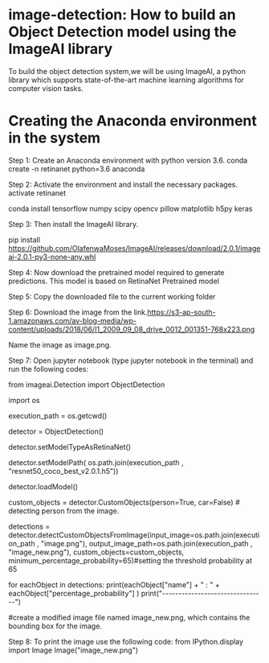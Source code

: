 # image-detection: How to build an Object Detection model using the ImageAI library

To build the object detection system,we will be using ImageAI, a python library which supports state-of-the-art machine learning algorithms for computer vision tasks.

# Creating the Anaconda environment in the system

Step 1: Create an Anaconda environment with python version 3.6.
conda create -n retinanet python=3.6 anaconda

Step 2: Activate the environment and install the necessary packages.
 activate retinanet
 
conda install tensorflow numpy scipy opencv pillow matplotlib h5py keras

Step 3: Then install the ImageAI library.

pip install https://github.com/OlafenwaMoses/ImageAI/releases/download/2.0.1/imageai-2.0.1-py3-none-any.whl

Step 4: Now download the pretrained model required to generate predictions. This model is based on RetinaNet Pretrained model 

Step 5: Copy the downloaded file to the current working folder

Step 6: Download the image from the link.https://s3-ap-south-1.amazonaws.com/av-blog-media/wp-content/uploads/2018/06/I1_2009_09_08_drive_0012_001351-768x223.png 

Name the image as image.png.

Step 7: Open jupyter notebook (type jupyter notebook in the terminal) and run the following codes:

from imageai.Detection import ObjectDetection

import os

execution_path = os.getcwd()

detector = ObjectDetection()

detector.setModelTypeAsRetinaNet()

detector.setModelPath( os.path.join(execution_path , "resnet50_coco_best_v2.0.1.h5"))

detector.loadModel()

custom_objects = detector.CustomObjects(person=True, car=False) # detecting person from the image.

detections = detector.detectCustomObjectsFromImage(input_image=os.path.join(execution_path , "image.png"), output_image_path=os.path.join(execution_path , "image_new.png"), custom_objects=custom_objects, minimum_percentage_probability=65)#setting the threshold probability at 65

for eachObject in detections:
print(eachObject["name"] + " : " + eachObject["percentage_probability"] )
print("--------------------------------")

#create a modified image file named image_new.png, which contains the bounding box for the image.

Step 8: To print the image use the following code:
from IPython.display import Image
Image("image_new.png")
